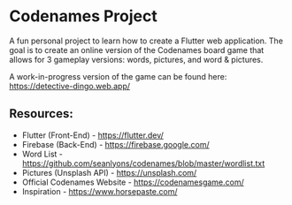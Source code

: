 # Codenames Project

A fun personal project to learn how to create a Flutter web application. The goal is to create an online version of the Codenames board game that allows for 3 gameplay versions: words, pictures, and word & pictures. 

A work-in-progress version of the game can be found here: https://detective-dingo.web.app/

## Resources:

* Flutter (Front-End) - https://flutter.dev/
* Firebase (Back-End) - https://firebase.google.com/
* Word List - https://github.com/seanlyons/codenames/blob/master/wordlist.txt
* Pictures (Unsplash API) - https://unsplash.com/
* Official Codenames Website - https://codenamesgame.com/
* Inspiration - https://www.horsepaste.com/
